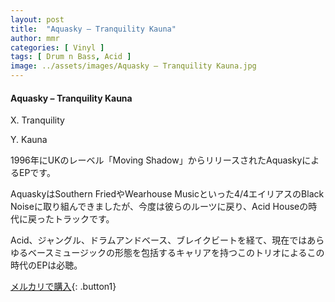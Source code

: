 ```yaml
---
layout: post
title:  "Aquasky – Tranquility Kauna"
author: mmr
categories: [ Vinyl ]
tags: [ Drum n Bass, Acid ]
image: ../assets/images/Aquasky – Tranquility Kauna.jpg
---
```


#### Aquasky – Tranquility Kauna

X. Tranquility

Y. Kauna

1996年にUKのレーベル「Moving Shadow」からリリースされたAquaskyによるEPです。

AquaskyはSouthern FriedやWearhouse Musicといった4/4エイリアスのBlack Noiseに取り組んできましたが、今度は彼らのルーツに戻り、Acid Houseの時代に戻ったトラックです。

Acid、ジャングル、ドラムアンドベース、ブレイクビートを経て、現在ではあらゆるベースミュージックの形態を包括するキャリアを持つこのトリオによるこの時代のEPは必聴。


[メルカリで購入](https://jp.mercari.com/item/m94343829211){: .button1}

